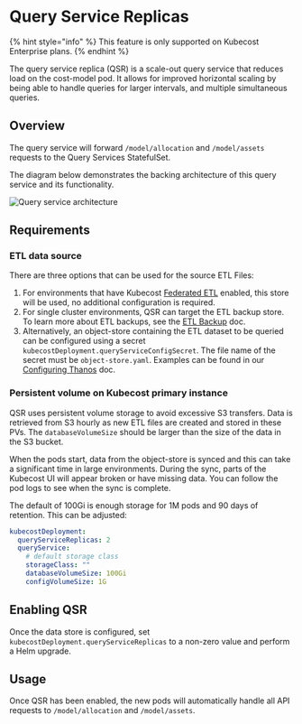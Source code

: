 # Query Service Replicas

{% hint style="info" %}
This feature is only supported on Kubecost Enterprise plans.
{% endhint %}

The query service replica (QSR) is a scale-out query service that reduces load on the cost-model pod. It allows for improved horizontal scaling by being able to handle queries for larger intervals, and multiple simultaneous queries.

## Overview

The query service will forward `/model/allocation` and `/model/assets` requests to the Query Services StatefulSet.

The diagram below demonstrates the backing architecture of this query service and its functionality.

![Query service architecture](<../../../.gitbook/assets/image (5).png>)

## Requirements

### ETL data source

There are three options that can be used for the source ETL Files:

1. For environments that have Kubecost [Federated ETL](/install-and-configure/install/multi-cluster/federated-etl/federated-etl.md) enabled, this store will be used, no additional configuration is required.
2. For single cluster environments, QSR can target the ETL backup store. To learn more about ETL backups, see the [ETL Backup](/install-and-configure/install/etl-backup/etl-backup.md) doc.
3. Alternatively, an object-store containing the ETL dataset to be queried can be configured using a secret `kubecostDeployment.queryServiceConfigSecret`. The file name of the secret must be `object-store.yaml`. Examples can be found in our [Configuring Thanos](/install-and-configure/install/multi-cluster/thanos-setup/configuring-thanos.md#step-1-create-object-storeyaml) doc.

### Persistent volume on Kubecost primary instance

QSR uses persistent volume storage to avoid excessive S3 transfers. Data is retrieved from S3 hourly as new ETL files are created and stored in these PVs. The `databaseVolumeSize` should be larger than the size of the data in the S3 bucket.

When the pods start, data from the object-store is synced and this can take a significant time in large environments. During the sync, parts of the Kubecost UI will appear broken or have missing data. You can follow the pod logs to see when the sync is complete.

The default of 100Gi is enough storage for 1M pods and 90 days of retention. This can be adjusted:

```yaml
kubecostDeployment:
  queryServiceReplicas: 2
  queryService:
    # default storage class
    storageClass: ""
    databaseVolumeSize: 100Gi
    configVolumeSize: 1G
```

## Enabling QSR

Once the data store is configured, set `kubecostDeployment.queryServiceReplicas` to a non-zero value and perform a Helm upgrade.

## Usage

Once QSR has been enabled, the new pods will automatically handle all API requests to `/model/allocation` and `/model/assets`.
